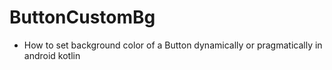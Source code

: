 # ButtonCustomBg
- How to set background color of a Button dynamically or pragmatically in android kotlin
